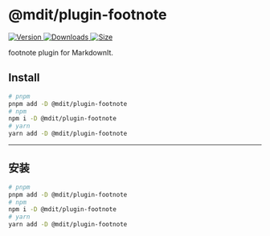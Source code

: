 # @mdit/plugin-footnote

[![Version](https://img.shields.io/npm/v/@mdit/plugin-footnote/next.svg?style=flat-square&logo=npm) ![Downloads](https://img.shields.io/npm/dm/@mdit/plugin-footnote.svg?style=flat-square&logo=npm) ![Size](https://img.shields.io/bundlephobia/min/@mdit/plugin-footnote?style=flat-square&logo=npm)](https://www.npmjs.com/package/@mdit/plugin-footnote)

footnote plugin for MarkdownIt.

## Install

```bash
# pnpm
pnpm add -D @mdit/plugin-footnote
# npm
npm i -D @mdit/plugin-footnote
# yarn
yarn add -D @mdit/plugin-footnote
```

---

## 安装

```bash
# pnpm
pnpm add -D @mdit/plugin-footnote
# npm
npm i -D @mdit/plugin-footnote
# yarn
yarn add -D @mdit/plugin-footnote
```
